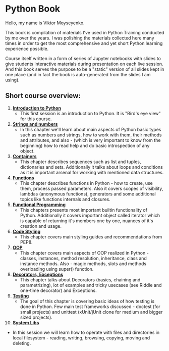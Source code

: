 # Python Book

Hello, my name is Viktor Moyseyenko.

This book is compilation of materials I've used in Python Training conducted by me over the years. I was polishing the materials collected here many times in order to get the most comprehensive and yet short Python learning experience possible.

Course itself written in a form of series of Jupyter notebooks with slides to give students interactive materials during presentation on each live session. And this book serves the purpose to be a "static" version of all slides kept in one place (and in fact the book is auto-generated from the slides I am using).

## Short course overview:
1. [**Introduction to Python**](/ch01-intro/README.md)
   * This first session is an introduction to Python. It is "Bird's eye view" for this course.
2. [**Strings and numbers**](/ch02-numbers-strings/README.md)
   * In this chapter we'll learn about main aspects of Python basic types such as numbers and strings, how to work with them, their methods and attributes, and also - (which is very important to know from the beginning) how to read help and do basic introspection of any object.
3. [**Containers**](/ch03-containers/README.md)
   * This chapter describes sequences such as list and tuples, dictionaries and sets. Additionally it talks about loops and conditions as it is important arsenal for working with mentioned data structures.
4. [**Functions**](/ch04-functions/README.md)
   * This chapter describes functions in Python - how to create, use them, process passed parameters. Also it covers scopes of visibility, lambdas (anonymous functions), generators and some additional topics like functions internals and closures.
5. [**Functional Programming**](/ch05-intro/README.md)
   * This chapters presents most important builtin functionality of Python. Additionally it covers important object called iterator which is capable of returning it's members one by one, nuances of it's creation and usage.
6. [**Code Styling**](/ch06-code-styling/README.md)
   * This chapter covers main styling guides and recommendations from PEP8.
7. [**OOP**](/ch07-oop/README.md)
   * This chapter covers main aspects of OOP realized in Python - classes, instances, method resolution, inheritance, class and instance methods. Also - magic methods, slots and methods overloading using super() function.
8. [**Decorators, Exceptions**](/ch08-decorators-exceptions/README.md)
   * This chapter talks about Decorators (basics, chaining and parametrizing), lot of examples and tricky usecases (see Riddle and one-time decorator) and Exceptions.
9. [**Testing**](/ch09-testing/README.md)
   * The goal of this chapter is covering basic ideas of how testing is done in Python. Few main test frameworks discussed - doctest (for small projects) and unittest (xUnit/jUnit clone for medium and bigger sized projects).
10. [**System Libs**](/ch10-system-libs/README.md)
   * In this session we will learn how to operate with files and directories in local filesystem - reading, writing, browsing, copying, moving and deleting.

